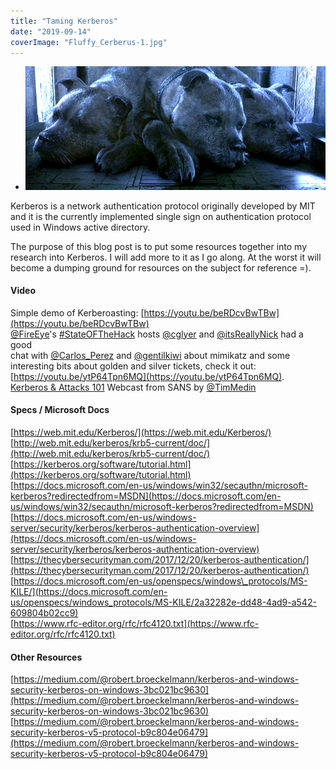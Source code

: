 ```yaml
---
title: "Taming Kerberos"
date: "2019-09-14"
coverImage: "Fluffy_Cerberus-1.jpg"
---
```


- ![](images/Fluffy_Cerberus-1.jpg)

Kerberos is a network authentication protocol originally developed by MIT and it is the currently implemented single sign on authentication protocol used in Windows active directory.

The purpose of this blog post is to put some resources together into my research into Kerberos. I will add more to it as I go along. At the worst it will become a dumping ground for resources on the subject for reference =).

#### Video

Simple demo of Kerberoasting: [https://youtu.be/beRDcvBwTBw](https://youtu.be/beRDcvBwTBw)  
[@FireEye](https://twitter.com/FireEye)'s [#StateOFTheHack](https://twitter.com/hashtag/StateOfTheHack?src=hashtag_click) hosts [@cglyer](https://twitter.com/ItsReallyNick) and [@itsReallyNick](https://twitter.com/ItsReallyNick) had a good  
chat with [@Carlos\_Perez](https://twitter.com/Carlos_Perez) and [@gentilkiwi](https://twitter.com/gentilkiwi) about mimikatz and some interesting bits about golden and silver tickets, check it out: [https://youtu.be/ytP64Tpn6MQ](https://youtu.be/ytP64Tpn6MQ).  
[Kerberos & Attacks 101](https://www.sans.org/webcasts/kerberos-attacks-101-111735) Webcast from SANS by [@TimMedin](https://twitter.com/TimMedin)

#### Specs / Microsoft Docs

[https://web.mit.edu/Kerberos/](https://web.mit.edu/Kerberos/)  
[http://web.mit.edu/kerberos/krb5-current/doc/](http://web.mit.edu/kerberos/krb5-current/doc/)  
[https://kerberos.org/software/tutorial.html](https://kerberos.org/software/tutorial.html)  
[https://docs.microsoft.com/en-us/windows/win32/secauthn/microsoft-kerberos?redirectedfrom=MSDN](https://docs.microsoft.com/en-us/windows/win32/secauthn/microsoft-kerberos?redirectedfrom=MSDN)  
[https://docs.microsoft.com/en-us/windows-server/security/kerberos/kerberos-authentication-overview](https://docs.microsoft.com/en-us/windows-server/security/kerberos/kerberos-authentication-overview)  
[https://thecybersecurityman.com/2017/12/20/kerberos-authentication/](https://thecybersecurityman.com/2017/12/20/kerberos-authentication/)  
[https://docs.microsoft.com/en-us/openspecs/windows\_protocols/MS-KILE/](https://docs.microsoft.com/en-us/openspecs/windows_protocols/MS-KILE/2a32282e-dd48-4ad9-a542-609804b02cc9)  
[https://www.rfc-editor.org/rfc/rfc4120.txt](https://www.rfc-editor.org/rfc/rfc4120.txt)

#### Other Resources

[https://medium.com/@robert.broeckelmann/kerberos-and-windows-security-kerberos-on-windows-3bc021bc9630](https://medium.com/@robert.broeckelmann/kerberos-and-windows-security-kerberos-on-windows-3bc021bc9630)  
[https://medium.com/@robert.broeckelmann/kerberos-and-windows-security-kerberos-v5-protocol-b9c804e06479](https://medium.com/@robert.broeckelmann/kerberos-and-windows-security-kerberos-v5-protocol-b9c804e06479)
